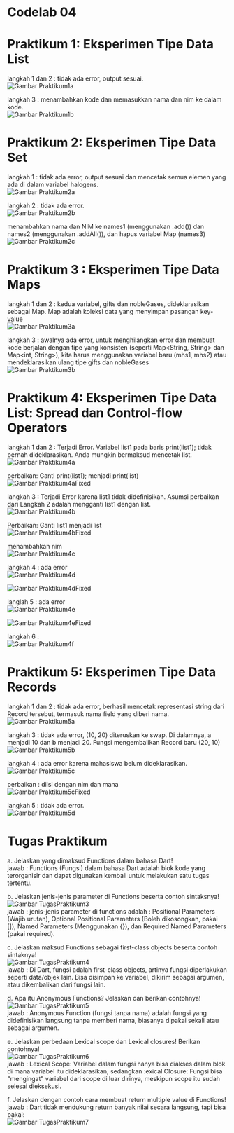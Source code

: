 # Codelab 04

# Praktikum 1: Eksperimen Tipe Data List

langkah 1 dan 2 : tidak ada error, output sesuai.  
![Gambar Praktikum1a](img/Praktikum1a.png)  

langkah 3 : menambahkan kode dan memasukkan nama dan nim ke dalam kode.  
![Gambar Praktikum1b](img/Praktikum1b.png)  

# Praktikum 2: Eksperimen Tipe Data Set  

langkah 1 : tidak ada error, output sesuai dan mencetak semua elemen yang ada di dalam variabel halogens.  
![Gambar Praktikum2a](img/Praktikum2a.png)  

langkah 2 : tidak ada error.  
![Gambar Praktikum2b](img/Praktikum2b.png)  

menambahkan nama dan NIM ke names1 (menggunakan .add()) dan names2 (menggunakan .addAll()), dan hapus variabel Map (names3)  
![Gambar Praktikum2c](img/Praktikum2c.png)  

# Praktikum 3 : Eksperimen Tipe Data Maps

langkah 1 dan 2 : kedua variabel, gifts dan nobleGases, dideklarasikan sebagai Map. Map adalah koleksi data yang menyimpan pasangan key-value  
![Gambar Praktikum3a](img/Praktikum3a.png)  

langkah 3 : awalnya ada error, untuk menghilangkan error dan membuat kode berjalan dengan tipe yang konsisten (seperti Map<String, String> dan Map<int, String>), kita harus menggunakan variabel baru (mhs1, mhs2) atau mendeklarasikan ulang tipe gifts dan nobleGases  
![Gambar Praktikum3b](img/Praktikum3b.png)  

# Praktikum 4: Eksperimen Tipe Data List: Spread dan Control-flow Operators

langkah 1 dan 2 : Terjadi Error. Variabel list1 pada baris print(list1); tidak pernah dideklarasikan. Anda mungkin bermaksud mencetak list.  
![Gambar Praktikum4a](img/Praktikum4a.png)  

perbaikan: Ganti print(list1); menjadi print(list)  
![Gambar Praktikum4aFixed](img/Praktikum4aFixed.png)  

langkah 3 : Terjadi Error karena list1 tidak didefinisikan. Asumsi perbaikan dari Langkah 2 adalah mengganti list1 dengan list.  
![Gambar Praktikum4b](img/Praktikum4b.png)  

Perbaikan: Ganti list1 menjadi list  
![Gambar Praktikum4bFixed](img/Praktikum4bFixed.png)  

menambahkan nim  
![Gambar Praktikum4c](img/Praktikum4c.png)  

langkah 4 : ada error  
![Gambar Praktikum4d](img/Praktikum4d.png)  

![Gambar Praktikum4dFixed](img/Praktikum4dFixed.png)  

langlah 5 : ada error  
![Gambar Praktikum4e](img/Praktikum4e.png)  

![Gambar Praktikum4eFixed](img/Praktikum4eFixed.png)  

langkah 6 :   
![Gambar Praktikum4f](img/Praktikum4f.png)  

# Praktikum 5: Eksperimen Tipe Data Records

langkah 1 dan 2 : tidak ada error, berhasil mencetak representasi string dari Record tersebut, termasuk nama field yang diberi nama.  
![Gambar Praktikum5a](img/Praktikum5a.png)  

langkah 3 : tidak ada error, (10, 20) diteruskan ke swap. Di dalamnya, a menjadi 10 dan b menjadi 20. Fungsi mengembalikan Record baru (20, 10)  
![Gambar Praktikum5b](img/Praktikum5b.png)  

langkah 4 : ada error karena mahasiswa belum dideklarasikan.  
![Gambar Praktikum5c](img/Praktikum5c.png)  

perbaikan : diisi dengan nim dan mana  
![Gambar Praktikum5cFixed](img/Praktikum5cFixed.png)  

langkah 5 : tidak ada error.  
![Gambar Praktikum5d](img/Praktikum5d.png)  

# Tugas Praktikum

a. Jelaskan yang dimaksud Functions dalam bahasa Dart!  
jawab : Functions (Fungsi) dalam bahasa Dart adalah blok kode yang terorganisir dan dapat digunakan kembali untuk melakukan satu tugas tertentu.  

b. Jelaskan jenis-jenis parameter di Functions beserta contoh sintaksnya!  
![Gambar TugasPraktikum3](img/TugasPraktikum3.png)  
jawab : jenis-jenis parameter di functions adalah : Positional Parameters (Wajib urutan), Optional Positional Parameters (Boleh dikosongkan, pakai []), Named Parameters (Menggunakan {}), dan Required Named Parameters (pakai required).  

c. Jelaskan maksud Functions sebagai first-class objects beserta contoh sintaknya!    
![Gambar TugasPraktikum4](img/TugasPraktikum4.png)  
jawab : Di Dart, fungsi adalah first-class objects, artinya fungsi diperlakukan seperti data/objek lain. Bisa disimpan ke variabel, dikirim sebagai argumen, atau dikembalikan dari fungsi lain.  

d. Apa itu Anonymous Functions? Jelaskan dan berikan contohnya!   
![Gambar TugasPraktikum5](img/TugasPraktikum5.png)  
jawab : Anonymous Function (fungsi tanpa nama) adalah fungsi yang didefinisikan langsung tanpa memberi nama, biasanya dipakai sekali atau sebagai argumen. 

e. Jelaskan perbedaan Lexical scope dan Lexical closures! Berikan contohnya!   
![Gambar TugasPraktikum6](img/TugasPraktikum6.png)  
jawab : Lexical Scope: Variabel dalam fungsi hanya bisa diakses dalam blok di mana variabel itu dideklarasikan, sedangkan :exical Closure: Fungsi bisa "mengingat" variabel dari scope di luar dirinya, meskipun scope itu sudah selesai dieksekusi.  

f. Jelaskan dengan contoh cara membuat return multiple value di Functions!   
jawab : Dart tidak mendukung return banyak nilai secara langsung, tapi bisa pakai:  
![Gambar TugasPraktikum7](img/TugasPraktikum7.png)  